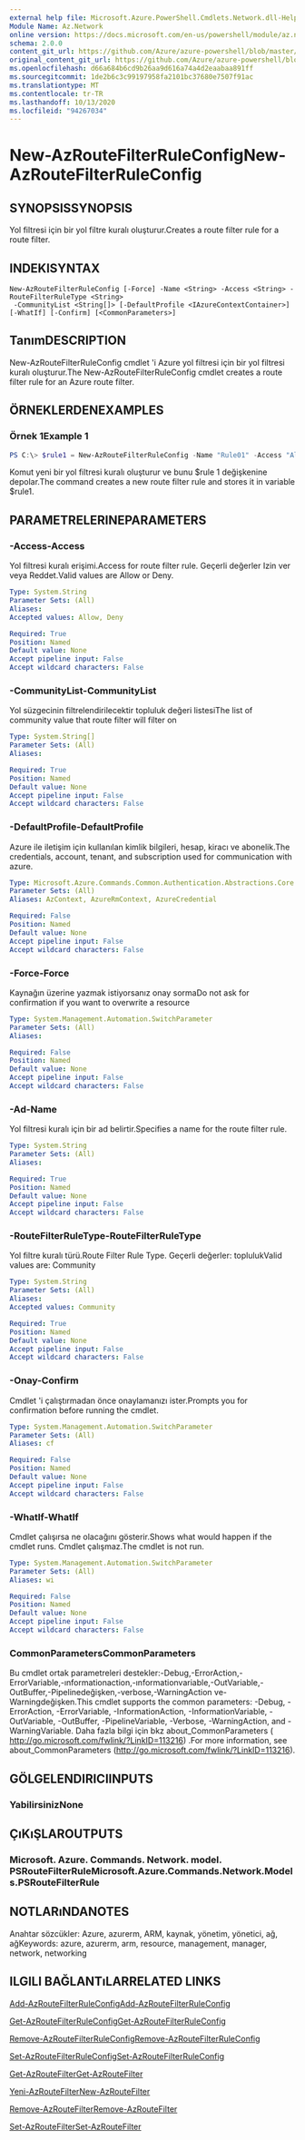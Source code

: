```yaml
---
external help file: Microsoft.Azure.PowerShell.Cmdlets.Network.dll-Help.xml
Module Name: Az.Network
online version: https://docs.microsoft.com/en-us/powershell/module/az.network/new-azroutefilterruleconfig
schema: 2.0.0
content_git_url: https://github.com/Azure/azure-powershell/blob/master/src/Network/Network/help/New-AzRouteFilterRuleConfig.md
original_content_git_url: https://github.com/Azure/azure-powershell/blob/master/src/Network/Network/help/New-AzRouteFilterRuleConfig.md
ms.openlocfilehash: d66a684b6cd9b26aa9d616a74a4d2eaabaa891ff
ms.sourcegitcommit: 1de2b6c3c99197958fa2101bc37680e7507f91ac
ms.translationtype: MT
ms.contentlocale: tr-TR
ms.lasthandoff: 10/13/2020
ms.locfileid: "94267034"
---
```

# <span data-ttu-id="0b133-101">New-AzRouteFilterRuleConfig</span><span class="sxs-lookup"><span data-stu-id="0b133-101">New-AzRouteFilterRuleConfig</span></span>

## <span data-ttu-id="0b133-102">SYNOPSIS</span><span class="sxs-lookup"><span data-stu-id="0b133-102">SYNOPSIS</span></span>
<span data-ttu-id="0b133-103">Yol filtresi için bir yol filtre kuralı oluşturur.</span><span class="sxs-lookup"><span data-stu-id="0b133-103">Creates a route filter rule for a route filter.</span></span>

## <span data-ttu-id="0b133-104">INDEKI</span><span class="sxs-lookup"><span data-stu-id="0b133-104">SYNTAX</span></span>

```
New-AzRouteFilterRuleConfig [-Force] -Name <String> -Access <String> -RouteFilterRuleType <String>
 -CommunityList <String[]> [-DefaultProfile <IAzureContextContainer>] [-WhatIf] [-Confirm] [<CommonParameters>]
```

## <span data-ttu-id="0b133-105">Tanım</span><span class="sxs-lookup"><span data-stu-id="0b133-105">DESCRIPTION</span></span>
<span data-ttu-id="0b133-106">New-AzRouteFilterRuleConfig cmdlet 'i Azure yol filtresi için bir yol filtresi kuralı oluşturur.</span><span class="sxs-lookup"><span data-stu-id="0b133-106">The New-AzRouteFilterRuleConfig cmdlet creates a route filter rule for an Azure route filter.</span></span>

## <span data-ttu-id="0b133-107">ÖRNEKLERDEN</span><span class="sxs-lookup"><span data-stu-id="0b133-107">EXAMPLES</span></span>

### <span data-ttu-id="0b133-108">Örnek 1</span><span class="sxs-lookup"><span data-stu-id="0b133-108">Example 1</span></span>
```powershell
PS C:\> $rule1 = New-AzRouteFilterRuleConfig -Name "Rule01" -Access "Allow" -RouteFilterRuleType "Community" -CommunityList "12076:5040"
```

<span data-ttu-id="0b133-109">Komut yeni bir yol filtresi kuralı oluşturur ve bunu $rule 1 değişkenine depolar.</span><span class="sxs-lookup"><span data-stu-id="0b133-109">The command creates a new route filter rule and stores it in variable $rule1.</span></span>

## <span data-ttu-id="0b133-110">PARAMETRELERINE</span><span class="sxs-lookup"><span data-stu-id="0b133-110">PARAMETERS</span></span>

### <span data-ttu-id="0b133-111">-Access</span><span class="sxs-lookup"><span data-stu-id="0b133-111">-Access</span></span>
<span data-ttu-id="0b133-112">Yol filtresi kuralı erişimi.</span><span class="sxs-lookup"><span data-stu-id="0b133-112">Access for route filter rule.</span></span>
<span data-ttu-id="0b133-113">Geçerli değerler Izin ver veya Reddet.</span><span class="sxs-lookup"><span data-stu-id="0b133-113">Valid values are Allow or Deny.</span></span>

```yaml
Type: System.String
Parameter Sets: (All)
Aliases:
Accepted values: Allow, Deny

Required: True
Position: Named
Default value: None
Accept pipeline input: False
Accept wildcard characters: False
```

### <span data-ttu-id="0b133-114">-CommunityList</span><span class="sxs-lookup"><span data-stu-id="0b133-114">-CommunityList</span></span>
<span data-ttu-id="0b133-115">Yol süzgecinin filtrelendirilecektir topluluk değeri listesi</span><span class="sxs-lookup"><span data-stu-id="0b133-115">The list of community value that route filter will filter on</span></span>

```yaml
Type: System.String[]
Parameter Sets: (All)
Aliases:

Required: True
Position: Named
Default value: None
Accept pipeline input: False
Accept wildcard characters: False
```

### <span data-ttu-id="0b133-116">-DefaultProfile</span><span class="sxs-lookup"><span data-stu-id="0b133-116">-DefaultProfile</span></span>
<span data-ttu-id="0b133-117">Azure ile iletişim için kullanılan kimlik bilgileri, hesap, kiracı ve abonelik.</span><span class="sxs-lookup"><span data-stu-id="0b133-117">The credentials, account, tenant, and subscription used for communication with azure.</span></span>

```yaml
Type: Microsoft.Azure.Commands.Common.Authentication.Abstractions.Core.IAzureContextContainer
Parameter Sets: (All)
Aliases: AzContext, AzureRmContext, AzureCredential

Required: False
Position: Named
Default value: None
Accept pipeline input: False
Accept wildcard characters: False
```

### <span data-ttu-id="0b133-118">-Force</span><span class="sxs-lookup"><span data-stu-id="0b133-118">-Force</span></span>
<span data-ttu-id="0b133-119">Kaynağın üzerine yazmak istiyorsanız onay sorma</span><span class="sxs-lookup"><span data-stu-id="0b133-119">Do not ask for confirmation if you want to overwrite a resource</span></span>

```yaml
Type: System.Management.Automation.SwitchParameter
Parameter Sets: (All)
Aliases:

Required: False
Position: Named
Default value: None
Accept pipeline input: False
Accept wildcard characters: False
```

### <span data-ttu-id="0b133-120">-Ad</span><span class="sxs-lookup"><span data-stu-id="0b133-120">-Name</span></span>
<span data-ttu-id="0b133-121">Yol filtresi kuralı için bir ad belirtir.</span><span class="sxs-lookup"><span data-stu-id="0b133-121">Specifies a name for the route filter rule.</span></span>

```yaml
Type: System.String
Parameter Sets: (All)
Aliases:

Required: True
Position: Named
Default value: None
Accept pipeline input: False
Accept wildcard characters: False
```

### <span data-ttu-id="0b133-122">-RouteFilterRuleType</span><span class="sxs-lookup"><span data-stu-id="0b133-122">-RouteFilterRuleType</span></span>
<span data-ttu-id="0b133-123">Yol filtre kuralı türü.</span><span class="sxs-lookup"><span data-stu-id="0b133-123">Route Filter Rule Type.</span></span>
<span data-ttu-id="0b133-124">Geçerli değerler: topluluk</span><span class="sxs-lookup"><span data-stu-id="0b133-124">Valid values are: Community</span></span>

```yaml
Type: System.String
Parameter Sets: (All)
Aliases:
Accepted values: Community

Required: True
Position: Named
Default value: None
Accept pipeline input: False
Accept wildcard characters: False
```

### <span data-ttu-id="0b133-125">-Onay</span><span class="sxs-lookup"><span data-stu-id="0b133-125">-Confirm</span></span>
<span data-ttu-id="0b133-126">Cmdlet 'i çalıştırmadan önce onaylamanızı ister.</span><span class="sxs-lookup"><span data-stu-id="0b133-126">Prompts you for confirmation before running the cmdlet.</span></span>

```yaml
Type: System.Management.Automation.SwitchParameter
Parameter Sets: (All)
Aliases: cf

Required: False
Position: Named
Default value: None
Accept pipeline input: False
Accept wildcard characters: False
```

### <span data-ttu-id="0b133-127">-WhatIf</span><span class="sxs-lookup"><span data-stu-id="0b133-127">-WhatIf</span></span>
<span data-ttu-id="0b133-128">Cmdlet çalışırsa ne olacağını gösterir.</span><span class="sxs-lookup"><span data-stu-id="0b133-128">Shows what would happen if the cmdlet runs.</span></span> <span data-ttu-id="0b133-129">Cmdlet çalışmaz.</span><span class="sxs-lookup"><span data-stu-id="0b133-129">The cmdlet is not run.</span></span>

```yaml
Type: System.Management.Automation.SwitchParameter
Parameter Sets: (All)
Aliases: wi

Required: False
Position: Named
Default value: None
Accept pipeline input: False
Accept wildcard characters: False
```

### <span data-ttu-id="0b133-130">CommonParameters</span><span class="sxs-lookup"><span data-stu-id="0b133-130">CommonParameters</span></span>
<span data-ttu-id="0b133-131">Bu cmdlet ortak parametreleri destekler:-Debug,-ErrorAction,-ErrorVariable,-ınformationaction,-ınformationvariable,-OutVariable,-OutBuffer,-Pipelinedeğişken,-verbose,-WarningAction ve-Warningdeğişken.</span><span class="sxs-lookup"><span data-stu-id="0b133-131">This cmdlet supports the common parameters: -Debug, -ErrorAction, -ErrorVariable, -InformationAction, -InformationVariable, -OutVariable, -OutBuffer, -PipelineVariable, -Verbose, -WarningAction, and -WarningVariable.</span></span> <span data-ttu-id="0b133-132">Daha fazla bilgi için bkz about_CommonParameters ( http://go.microsoft.com/fwlink/?LinkID=113216) .</span><span class="sxs-lookup"><span data-stu-id="0b133-132">For more information, see about_CommonParameters (http://go.microsoft.com/fwlink/?LinkID=113216).</span></span>

## <span data-ttu-id="0b133-133">GÖLGELENDIRICI</span><span class="sxs-lookup"><span data-stu-id="0b133-133">INPUTS</span></span>

### <span data-ttu-id="0b133-134">Yabilirsiniz</span><span class="sxs-lookup"><span data-stu-id="0b133-134">None</span></span>

## <span data-ttu-id="0b133-135">ÇıKıŞLAR</span><span class="sxs-lookup"><span data-stu-id="0b133-135">OUTPUTS</span></span>

### <span data-ttu-id="0b133-136">Microsoft. Azure. Commands. Network. model. PSRouteFilterRule</span><span class="sxs-lookup"><span data-stu-id="0b133-136">Microsoft.Azure.Commands.Network.Models.PSRouteFilterRule</span></span>

## <span data-ttu-id="0b133-137">NOTLARıNDA</span><span class="sxs-lookup"><span data-stu-id="0b133-137">NOTES</span></span>
<span data-ttu-id="0b133-138">Anahtar sözcükler: Azure, azurerm, ARM, kaynak, yönetim, yönetici, ağ, ağ</span><span class="sxs-lookup"><span data-stu-id="0b133-138">Keywords: azure, azurerm, arm, resource, management, manager, network, networking</span></span>

## <span data-ttu-id="0b133-139">ILGILI BAĞLANTıLAR</span><span class="sxs-lookup"><span data-stu-id="0b133-139">RELATED LINKS</span></span>

[<span data-ttu-id="0b133-140">Add-AzRouteFilterRuleConfig</span><span class="sxs-lookup"><span data-stu-id="0b133-140">Add-AzRouteFilterRuleConfig</span></span>](./Add-AzRouteFilterRuleConfig.md)

[<span data-ttu-id="0b133-141">Get-AzRouteFilterRuleConfig</span><span class="sxs-lookup"><span data-stu-id="0b133-141">Get-AzRouteFilterRuleConfig</span></span>](./Get-AzRouteFilterRuleConfig.md)

[<span data-ttu-id="0b133-142">Remove-AzRouteFilterRuleConfig</span><span class="sxs-lookup"><span data-stu-id="0b133-142">Remove-AzRouteFilterRuleConfig</span></span>](./Remove-AzRouteFilterRuleConfig.md)

[<span data-ttu-id="0b133-143">Set-AzRouteFilterRuleConfig</span><span class="sxs-lookup"><span data-stu-id="0b133-143">Set-AzRouteFilterRuleConfig</span></span>](./Set-AzRouteFilterRuleConfig.md)

[<span data-ttu-id="0b133-144">Get-AzRouteFilter</span><span class="sxs-lookup"><span data-stu-id="0b133-144">Get-AzRouteFilter</span></span>](./Get-AzRouteFilter.md)

[<span data-ttu-id="0b133-145">Yeni-AzRouteFilter</span><span class="sxs-lookup"><span data-stu-id="0b133-145">New-AzRouteFilter</span></span>](./New-AzRouteFilter.md)

[<span data-ttu-id="0b133-146">Remove-AzRouteFilter</span><span class="sxs-lookup"><span data-stu-id="0b133-146">Remove-AzRouteFilter</span></span>](./Remove-AzRouteFilter.md)

[<span data-ttu-id="0b133-147">Set-AzRouteFilter</span><span class="sxs-lookup"><span data-stu-id="0b133-147">Set-AzRouteFilter</span></span>](./Set-AzRouteFilter.md)
